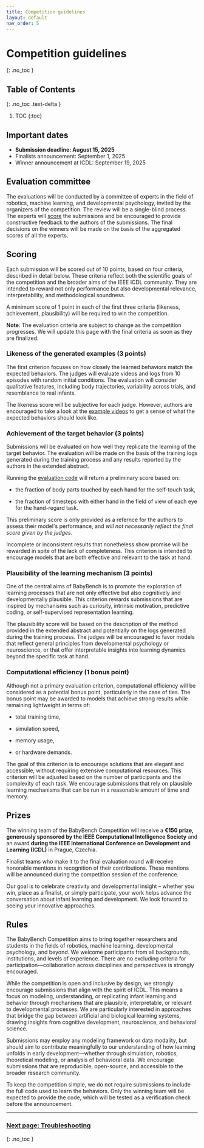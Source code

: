 ```yaml
---
title: Competition guidelines
layout: default
nav_order: 5
---
```


# Competition guidelines
{: .no_toc }

## Table of Contents
{: .no_toc .text-delta }

1. TOC
{:toc}

## Important dates

- **Submission deadline: August 15, 2025**
- Finalists announcement: September 1, 2025
- Winner announcement at ICDL: September 19, 2025


## Evaluation committee

The evaluations will be conducted by a committee of experts in the field of robotics, machine learning, and developmental psychology, invited by the organizers of the competition. The review will be a single-blind process. The experts will [score](#scoring) the submissions and be encouraged to provide constructive feedback to the authors of the submissions. The final decisions on the winners will be made on the basis of the aggregated scores of all the experts.



## Scoring

Each submission will be scored out of 10 points, based on four criteria, described in detail below. These criteria reflect both the scientific goals of the competition and the broader aims of the IEEE ICDL community. They are intended to reward not only performance but also developmental relevance, interpretability, and methodological soundness.

A minimum score of 1 point in each of the first three criteria (likeness, achievement, plausibility) will be required to win the competition.

**Note**: The evaluation criteria are subject to change as the competition progresses. We will update this page with the final criteria as soon as they are finalized.

### Likeness of the generated examples (3 points)

The first criterion focuses on how closely the learned behaviors match the expected behaviors. The judges will evaluate videos and logs from 10 episodes with random initial conditions. The evaluation will consider qualitative features, including body trajectories, variability across trials, and resemblance to real infants.

The likeness score will be subjective for each judge. However, authors are encouraged to take a look at the [example videos](about/#behaviors) to get a sense of what the expected behaviors should look like. 

### Achievement of the target behavior (3 points)

Submissions will be evaluated on how well they replicate the learning of the target behavior. The evaluation will be made on the basis of the training logs generated during the training process and any results reported by the authors in the extended abstract.

Running the [evaluation code](submission/#evaluation) will return a preliminary score based on:

- the fraction of body parts touched by each hand for the self-touch task,

- the fraction of timesteps with either hand in the field of view of each eye for the hand-regard task.

This preliminary score is only provided as a refernce for the authors to assess their model's performance, and *will not necessarily reflect the final score given by the judges*.

Incomplete or inconsistent results that nonetheless show promise will be rewarded in spite of the lack of completeness. This criterion is intended to encourage models that are both effective and relevant to the task at hand.

### Plausibility of the learning mechanism (3 points)

One of the central aims of BabyBench is to promote the exploration of learning processes that are not only effective but also cognitively and developmentally plausible. This criterion rewards submissions that are inspired by mechanisms such as curiosity, intrinsic motivation, predictive coding, or self-supervised representation learning.

The plausibility score will be based on the description of the method provided in the extended abstract and potentially on the logs generated during the training process. The judges will be encouraged to favor models that reflect general principles from developmental psychology or neuroscience, or that offer interpretable insights into learning dynamics beyond the specific task at hand.

### Computational efficiency (1 bonus point)

Although not a primary evaluation criterion, computational efficiency will be considered as a potential bonus point, particularly in the case of ties. The bonus point may be awarded to models that achieve strong results while remaining lightweight in terms of:

- total training time,

- simulation speed,

- memory usage,

- or hardware demands.

The goal of this criterion is to encourage solutions that are elegant and accessible, without requiring extensive computational resources. This criterion will be adjusted based on the number of participants and the complexity of each task. We encourage submissions that rely on plausible learning mechanisms that can be run in a reasonable amount of time and memory.

## Prizes

The winning team of the BabyBench Competition will receive a **€150 prize, generously sponsored by the IEEE Computational Intelligence Society** and an award  **during the IEEE International Conference on Development and Learning (ICDL)** in Prague, Czechia.

Finalist teams who make it to the final evaluation round will receive honorable mentions in recognition of their contributions. These mentions will be announced during the competition session of the conference.

Our goal is to celebrate creativity and developmental insight – whether you win, place as a finalist, or simply participate, your work helps advance the conversation about infant learning and development. We look forward to seeing your innovative approaches.

## Rules

The BabyBench Competition aims to bring together researchers and students in the fields of robotics, machine learning, developmental psychology, and beyond. We welcome participants from all backgrounds, institutions, and levels of experience. There are no excluding criteria for participation—collaboration across disciplines and perspectives is strongly encouraged.

While the competition is open and inclusive by design, we strongly encourage submissions that align with the spirit of ICDL. This means a focus on modeling, understanding, or replicating infant learning and behavior through mechanisms that are plausible, interpretable, or relevant to developmental processes. We are particularly interested in approaches that bridge the gap between artificial and biological learning systems, drawing insights from cognitive development, neuroscience, and behavioral science.

Submissions may employ any modeling framework or data modality, but should aim to contribute meaningfully to our understanding of how learning unfolds in early development—whether through simulation, robotics, theoretical modeling, or analysis of behavioral data. We encourage submissions that are reproducible, open-source, and accessible to the broader research community.

To keep the competition simple, we do not require submissions to include the full code used to learn the behaviors. Only the winning team will be expected to provide the code, which will be tested as a verification check before the announcement.


---

### [Next page: Troubleshooting](../troubleshooting)
{: .no_toc }